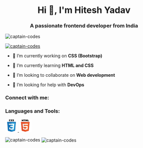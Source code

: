 <h1 align="center">Hi 👋, I'm Hitesh Yadav</h1>
<h3 align="center">A passionate frontend developer from India</h3>

<p align="left"> <img src="https://komarev.com/ghpvc/?username=captain-codes&label=Profile%20views&color=0e75b6&style=flat" alt="captain-codes" /> </p>

<p align="left"> <a href="https://github.com/ryo-ma/github-profile-trophy"><img src="https://github-profile-trophy.vercel.app/?username=captain-codes" alt="captain-codes" /></a> </p>

- 🔭 I’m currently working on **CSS (Bootstrap)**

- 🌱 I’m currently learning **HTML and CSS**

- 👯 I’m looking to collaborate on **Web development**

- 🤝 I’m looking for help with **DevOps**

<h3 align="left">Connect with me:</h3>
<p align="left">
</p>

<h3 align="left">Languages and Tools:</h3>
<p align="left"> <a href="https://www.w3schools.com/css/" target="_blank" rel="noreferrer"> <img src="https://raw.githubusercontent.com/devicons/devicon/master/icons/css3/css3-original-wordmark.svg" alt="css3" width="40" height="40"/> </a> <a href="https://www.w3.org/html/" target="_blank" rel="noreferrer"> <img src="https://raw.githubusercontent.com/devicons/devicon/master/icons/html5/html5-original-wordmark.svg" alt="html5" width="40" height="40"/> </a> </p>

<p><img align="left" src="https://github-readme-stats.vercel.app/api/top-langs?username=captain-codes&show_icons=true&locale=en&layout=compact" alt="captain-codes" /></p>

<p>&nbsp;<img align="center" src="https://github-readme-stats.vercel.app/api?username=captain-codes&show_icons=true&locale=en" alt="captain-codes" /></p>

